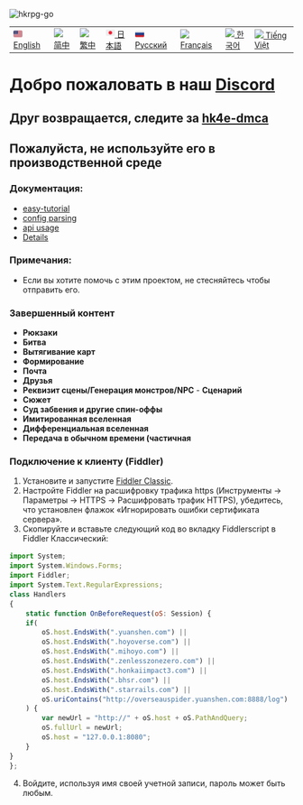 ![hkrpg-go](https://socialify.git.ci/gucooing/hkrpg-go/image?description=1&font=Inter&forks=1&language=1&name=1&owner=1&pattern=Circuit%20Board&stargazers=1&theme=Auto)

<div align="center">
<table>
<td valign="center"><a href="README.md"><img src="https://github.com/twitter/twemoji/blob/master/assets/svg/1f1fa-1f1f8.svg" width="16"/> English</td>
 
<td valign="center"><a href="README_zh-CN.md"><img src="https://em-content.zobj.net/thumbs/120/twitter/351/flag-china_1f1e8-1f1f3.png" width="16"/> 简中</td>
 
<td valign="center"><a href="README_zh-TW.md"><img src="https://em-content.zobj.net/thumbs/120/twitter/351/flag-china_1f1e8-1f1f3.png" width="16"/> 繁中</td>
 
<td valign="center"><a href="README-JP.md"><img src="https://github.com/twitter/twemoji/blob/master/assets/svg/1f1ef-1f1f5.svg" width="16"/> 日本語</td>
 
<td valign="center"><a href="README-RU.md"><img src="https://github.com/twitter/twemoji/blob/master/assets/svg/1f1f7-1f1fa.svg" width="16"/> Русский</a></td>

<td valign="center"><a href="README-FR.md"><img src="https://em-content.zobj.net/thumbs/160/twitter/154/flag-for-france_1f1eb-1f1f7.png" width="16"/> Français</td>
 
<td valign="center"><a href="README-KR.md"><img src="https://em-content.zobj.net/source/twitter/53/flag-for-south-korea_1f1f0-1f1f7.png" width="16"/> 한국어</td>
 
<td valign="center"><a href="README-VI.md"><img src="https://em-content.zobj.net/thumbs/120/twitter/351/flag-vietnam_1f1fb-1f1f3.png" width="16"/> Tiếng Việt </a>
</td>
</table>
</div>

# **Добро пожаловать в наш [Discord](https://discord.gg/222yVp6pUq)**

## Друг возвращается, следите за [hk4e-dmca](https://github.com/flswld/hk4e-go)

## Пожалуйста, не используйте его в производственной среде

### Документация:
* [easy-tutorial](./docs/tutorial/RU.md)
* [config parsing](./docs/conf/RU.md)
* [api usage](./docs/command/RU.md)
* [Details](./docs/progress/RU.md)

### Примечания:
* Если вы хотите помочь с этим проектом, не стесняйтесь  чтобы отправить его.

 ### Завершенный контент
- **Рюкзаки**
- **Битва**
- **Вытягивание карт**
- **Формирование**
- **Почта**
- **Друзья**
- **Реквизит сцены/Генерация монстров/NPC** - **Сценарий**
- **Сюжет**
- **Суд забвения и другие спин-оффы**
- **Имитированная вселенная**
- **Дифференциальная вселенная**
- **Передача в обычном времени (частичная**

### Подключение к клиенту (Fiddler)
1. Установите и запустите [Fiddler Classic](https://www.telerik.com/fiddler).
2. Настройте Fiddler на расшифровку трафика https (Инструменты -> Параметры -> HTTPS -> Расшифровать трафик HTTPS), убедитесь, что установлен флажок «Игнорировать ошибки сертификата сервера».
3. Скопируйте и вставьте следующий код во вкладку Fiddlerscript в Fiddler  Классический:

```javascript
import System;
import System.Windows.Forms;
import Fiddler;
import System.Text.RegularExpressions;
class Handlers
{
    static function OnBeforeRequest(oS: Session) {
    if(
        oS.host.EndsWith(".yuanshen.com") ||
        oS.host.EndsWith(".hoyoverse.com") ||
        oS.host.EndsWith(".mihoyo.com") ||
        oS.host.EndsWith(".zenlesszonezero.com") ||
        oS.host.EndsWith(".honkaiimpact3.com") ||
        oS.host.EndsWith(".bhsr.com") ||
        oS.host.EndsWith(".starrails.com") ||
        oS.uriContains("http://overseauspider.yuanshen.com:8888/log")
    ) {
        var newUrl = "http://" + oS.host + oS.PathAndQuery;
        oS.fullUrl = newUrl;
        oS.host = "127.0.0.1:8080";
    }
}
};
```

4. Войдите, используя имя своей учетной записи, пароль может быть любым.